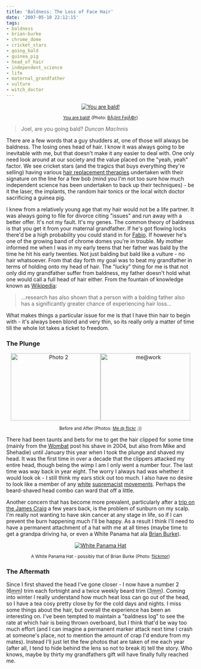 ```yaml
---
title: 'Baldness: The Loss of Face Hair'
date: '2007-05-10 22:12:15'
tags:
- baldness
- brian-burke
- chrome_dome
- cricket_stars
- going_bald
- guinea_pig
- head_of_hair
- independent_science
- life
- maternal_grandfather
- vulture
- witch_doctor
---
```



<p align="center"><a href="http://flickr.com/photos/melyviz/59289648/"><img src="http://farm1.static.flickr.com/32/59289648_47b2cf2cde.jpg" alt="You are bald!" /></a></p>
<p align="center"><small><a href="http://flickr.com/photos/melyviz/59289648/">You are bald!</a> (Photo: <a href="http://www.flickr.com/people/melyviz/">BÃ¡lint FejÃ©r</a>)</small></p>

<blockquote>Joel, are you going bald? <cite>Duncan MacInnis</cite></blockquote>
There are a few words that a guy shudders at, one of those will always be baldness. The losing ones head of hair. I know it was always going to be inevitable with me, but that doesn't make it any easier to deal with. One only need look around at our society and the value placed on the "yeah, yeah" factor. We see cricket stars (and the tragics that buys everything they're selling) having various <a href="http://www.advancedhair.com.au/">hair replacement therapies</a> undertaken with their signature on the line for a few bob (mind you I'm not too sure how much independent science has been undertaken to back up their techniques) - be it the laser, the implants, the random hair tonics or the local witch doctor sacrificing a guinea pig.

I knew from a relatively young age that my hair would not be a life partner. It was always going to file for divorce citing "issues" and run away with a better offer. It's not my fault. It's my genes. The common theory of baldness is that you get it from your maternal grandfather. If he's got flowing locks there'd be a high probability you could stand in for <a href="http://en.wikipedia.org/wiki/Fabio_Lanzoni">Fabio</a>. If however he's one of the growing band of chrome domes you're in trouble. My mother informed me when I was in my early teens that her father was bald by the time he hit his early twenties. Not just balding but bald like a vulture - no hair whatsoever. From that day forth my goal was to beat my grandfather in terms of holding onto my head of hair. The "lucky" thing for me is that not only did my grandfather suffer from baldness, my father doesn't hold what one would call a full head of hair either. From the fountain of knowledge known as <a href="http://wikipedia.org/">Wikipedia</a>:
<blockquote cite="http://en.wikipedia.org/wiki/Baldness#Baldness_folklore">...research has also shown that a person with a balding father also has a significantly greater chance of experiencing hair loss...</blockquote>
What makes things a particular issue for me is that I have thin hair to begin with - it's always been blond and very thin, so its really only a matter of time till the whole lot takes a ticket to freedom.
<h3>The Plunge</h3>
<p align="center"><a href="http://www.flickr.com/photos/jufemaiz/378855101/" title="Photo Sharing"><img src="http://farm1.static.flickr.com/178/378855101_1a6b902565_m.jpg" alt="Photo 2" height="180" width="240" /></a><a href="http://www.flickr.com/photos/jufemaiz/472100878/" title="Photo Sharing"><img src="http://farm1.static.flickr.com/230/472100878_667c473b44_m.jpg" alt="me@work" height="180" width="240" /></a></p>
<p align="center"><small>Before and After (Photos: <a href="http://flickr.com/photos/jufemaiz/">Me @ flickr</a> ;))</small></p>
There had been taunts and bets for me to get the hair clipped for some time (mainly from the <a href="http://marsupialmusic.net/nick/">Wombat</a> post his shave in 2004, but also from Mike and Shehadie) until January this year when I took the plunge and shaved my head. It was the first time in over a decade that the clippers attacked my entire head, though being the wimp I am I only went a number four. The last time was way back in year eight. The worry I always had was whether it would look ok - I still think my ears stick out too much. I also have no desire to look like a member of any <a href="http://www.liberal.org.au/">white</a> <a href="http://www.nationals.org.au/">supremacist</a> <a href="http://www.familyfirst.org.au/">movements</a>. Perhaps the beard-shaved head combo can ward that off a little.

Another concern that has become more prevalent, particularly after a <a href="http://gallery.euphemize.net/photography/gallery/47/">trip on the James Craig</a> a few years back, is the problem of sunburn on my scalp. I'm really not wanting to have skin cancer at any stage in life, so if I can prevent the burn happening much I'll be happy. As a result I think I'll need to have a permanent attachment of a hat with me at all times (maybe time to get a grandpa driving ha, or even a White Panama hat ala <a href="http://en.wikipedia.org/wiki/Brian_Burke">Brian Burke</a>).
<p align="center"><a href="http://flickr.com/photos/mmoorr/407521145/"><img src="http://farm1.static.flickr.com/180/407521145_a7faf921a6.jpg" title="White Panama Hat" alt="White Panama Hat" /></a></p>
<p align="center"><small>A White Panama Hat - possibly that of Brian Burke (Photo: <a href="http://flickr.com/photos/mmoorr/">flickmor</a>)</small></p>

<h3>The Aftermath</h3>
Since I first shaved the head I've gone closer - I now have a number 2 (6<acronym title="milimetres">mm</acronym>) trim each fortnight and a twice weekly beard trim (3<acronym title="milimetres">mm</acronym>). Coming into winter I really understand how much heat loss can go out of the head, so I have a tea cosy pretty close by for the cold days and nights. I miss some things about the hair, but overall the experience has been an interesting on. I've been tempted to maintain a "baldness log" to see the rate at which hair is being thrown overboard, but I think that'd be way too much effort (and I can imagine a permanent marker attack next time I crash at someone's place, not to mention the amount of crap I'd endure from my mates). Instead I'll just let the few photos that are taken of me each year (after all, I tend to hide behind the lens so not to break it) tell the story. Who knows, maybe by thirty my grandfathers gift will have finally fully reached me.
